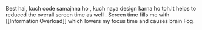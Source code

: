 Best hai, kuch code samajhna ho , kuch naya design karna ho toh.It helps to reduced the overall screen time as well .
Screen time fills me with [[Information Overload]] which lowers my focus time and causes brain Fog.